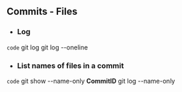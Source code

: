 ## Commits - Files
- ### Log
`code` git log
git log --oneline

- ### List names of files in a commit
`code`
git show --name-only **CommitID** 
git log --name-only 

